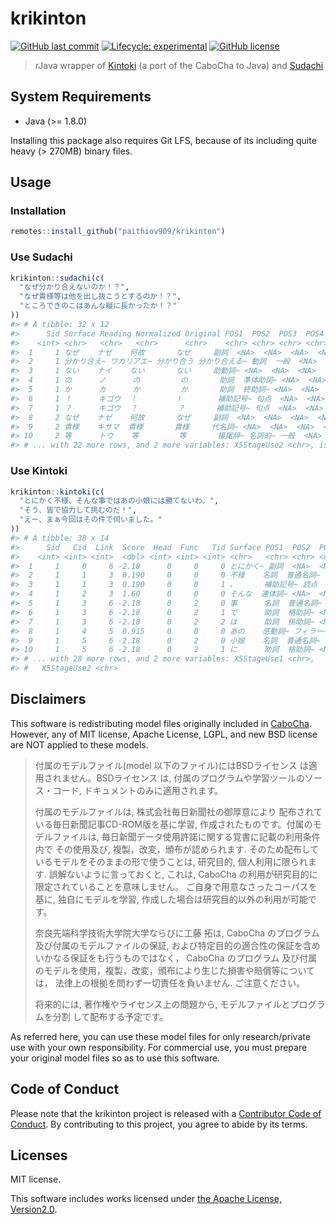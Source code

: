 
<!-- README.md is generated from README.Rmd. Please edit that file -->

# krikinton

<!-- badges: start -->

[![GitHub last
commit](https://img.shields.io/github/last-commit/paithiov909/krikinton)](#)
[![Lifecycle:
experimental](https://img.shields.io/badge/lifecycle-experimental-orange.svg)](https://www.tidyverse.org/lifecycle/#experimental)
[![GitHub
license](https://img.shields.io/github/license/paithiov909/krikinton)](https://github.com/paithiov909/krikinton/blob/master/LICENSE)
<!-- badges: end -->

> rJava wrapper of
> [Kintoki](https://github.com/WorksApplications/kintoki) (a port of the
> CaboCha to Java) and
> [Sudachi](https://github.com/WorksApplications/Sudachi)

## System Requirements

-   Java (&gt;= 1.8.0)

Installing this package also requires Git LFS, because of its including
quite heavy (&gt; 270MB) binary files.

## Usage

### Installation

``` r
remotes::install_github("paithiov909/krikinton")
```

### Use Sudachi

``` r
krikinton::sudachi(c(
  "なぜ分かり合えないのか！？",
  "なぜ貴様等は他を出し抜こうとするのか！？",
  "ところできのこはあんな縦に長かったか！？"
))
#> # A tibble: 32 x 12
#>      Sid Surface Reading Normalized Original POS1  POS2  POS3  POS4  X5StageUse1
#>    <int> <chr>   <chr>   <chr>      <chr>    <chr> <chr> <chr> <chr> <chr>      
#>  1     1 なぜ    ナゼ    何故       なぜ     副詞  <NA>  <NA>  <NA>  <NA>       
#>  2     1 分かり合え~ ワカリアエ~ 分かり合う 分かり合える~ 動詞  一般  <NA>  <NA>  下一段-ア行
#>  3     1 ない    ナイ    ない       ない     助動詞~ <NA>  <NA>  <NA>  助動詞-ナイ
#>  4     1 の      ノ      の         の       助詞  準体助詞~ <NA>  <NA>  <NA>       
#>  5     1 か      カ      か         か       助詞  終助詞~ <NA>  <NA>  <NA>       
#>  6     1 ！      キゴウ  ！         !        補助記号~ 句点  <NA>  <NA>  <NA>       
#>  7     1 ？      キゴウ  ？         ？       補助記号~ 句点  <NA>  <NA>  <NA>       
#>  8     2 なぜ    ナゼ    何故       なぜ     副詞  <NA>  <NA>  <NA>  <NA>       
#>  9     2 貴様    キサマ  貴様       貴様     代名詞~ <NA>  <NA>  <NA>  <NA>       
#> 10     2 等      トウ    等         等       接尾辞~ 名詞的~ 一般  <NA>  <NA>       
#> # ... with 22 more rows, and 2 more variables: X5StageUse2 <chr>, isOOV <lgl>
```

### Use Kintoki

``` r
krikinton::kintoki(c(
  "とにかく不様、そんな事ではあの小娘には勝てないわ。",
  "そう、皆で協力して挑むのだ！",
  "えー、まぁ今回はその件で伺いました。"
))
#> # A tibble: 38 x 14
#>      Sid   Cid  Link  Score  Head  Func   Tid Surface POS1  POS2  POS3  POS4 
#>    <int> <int> <int>  <dbl> <int> <int> <int> <chr>   <chr> <chr> <chr> <chr>
#>  1     1     0     6 -2.18      0     0     0 とにかく~ 副詞  <NA>  <NA>  <NA> 
#>  2     1     1     3  0.190     0     0     0 不様    名詞  普通名詞~ 形状詞可~ <NA> 
#>  3     1     1     3  0.190     0     0     1 、      補助記号~ 読点  <NA>  <NA> 
#>  4     1     2     3  1.60      0     0     0 そんな  連体詞~ <NA>  <NA>  <NA> 
#>  5     1     3     6 -2.18      0     2     0 事      名詞  普通名詞~ 一般  <NA> 
#>  6     1     3     6 -2.18      0     2     1 で      助詞  格助詞~ <NA>  <NA> 
#>  7     1     3     6 -2.18      0     2     2 は      助詞  係助詞~ <NA>  <NA> 
#>  8     1     4     5  0.915     0     0     0 あの    感動詞~ フィラー~ <NA>  <NA> 
#>  9     1     5     6 -2.18      0     2     0 小娘    名詞  普通名詞~ 一般  <NA> 
#> 10     1     5     6 -2.18      0     2     1 に      助詞  格助詞~ <NA>  <NA> 
#> # ... with 28 more rows, and 2 more variables: X5StageUse1 <chr>,
#> #   X5StageUse2 <chr>
```

## Disclaimers

This software is redistributing model files originally included in
[CaboCha](https://taku910.github.io/cabocha/). However, any of MIT
license, Apache License, LGPL, and new BSD license are NOT applied to
these models.

> 付属のモデルファイル(model 以下のファイル)にはBSDライセンス
> は適用されません。BSDライセンス は,
> 付属のプログラムや学習ツールのソース・コード,
> ドキュメントのみに適用されます。
>
> 付属のモデルファイルは, 株式会社毎日新聞社の御厚意により
> 配布されている毎日新聞記事CD-ROM版を基に学習,
> 作成されたものです。付属のモデルファイルは,
> 毎日新聞データ使用許諾に関する覚書に記載の利用条件内で その使用及び,
> 複製，改変，頒布が認められます.
> そのため配布しているモデルをそのままの形で使うことは, 研究目的,
> 個人利用に限られます. 誤解ないように言っておくと, これは, CaboCha
> の利用が研究目的に限定されていることを意味しません。
> ご自身で用意なさったコーパスを基に, 独自にモデルを学習,
> 作成した場合は研究目的以外の利用が可能です。
>
> 奈良先端科学技術大学院大学ならびに工藤 拓は, CaboCha のプログラム
> 及び付属のモデルファイルの保証, および特定目的の適合性の保証を含め
> いかなる保証をも行うものではなく， CaboCha のプログラム
> 及び付属のモデルを使用，複製，改変，頒布により生じた損害や賠償等については，
> 法律上の根拠を問わず一切責任を負いません. ご注意ください。
>
> 将来的には, 著作権やライセンス上の問題から,
> モデルファイルとプログラムを分割 して配布する予定です。

As referred here, you can use these model files for only
research/private use with your own responsibility. For commercial use,
you must prepare your original model files so as to use this software.

## Code of Conduct

Please note that the krikinton project is released with a [Contributor
Code of
Conduct](https://paithiov909.github.io/krikinton/CODE_OF_CONDUCT.html).
By contributing to this project, you agree to abide by its terms.

## Licenses

MIT license.

This software includes works licensed under [the Apache License,
Version2.0](http://www.apache.org/licenses/LICENSE-2.0.html).
